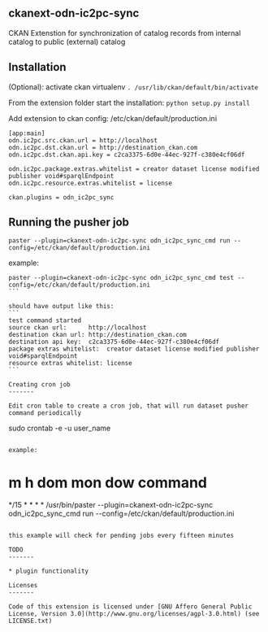 ckanext-odn-ic2pc-sync
-------

CKAN Extenstion for synchronization of catalog records from internal catalog to public (external) catalog

Installation
-------


(Optional): activate ckan virtualenv ``` . /usr/lib/ckan/default/bin/activate ```

From the extension folder start the installation: ``` python setup.py install ```

Add extension to ckan config: /etc/ckan/default/production.ini

```
[app:main]
odn.ic2pc.src.ckan.url = http://localhost
odn.ic2pc.dst.ckan.url = http://destination_ckan.com
odn.ic2pc.dst.ckan.api.key = c2ca3375-6d0e-44ec-927f-c380e4cf06df

odn.ic2pc.package.extras.whitelist = creator dataset license modified publisher void#sparqlEndpoint
odn.ic2pc.resource.extras.whitelist = license

ckan.plugins = odn_ic2pc_sync
```

Running the pusher job
-------
```
paster --plugin=ckanext-odn-ic2pc-sync odn_ic2pc_sync_cmd run --config=/etc/ckan/default/production.ini
```

example:
````
paster --plugin=ckanext-odn-ic2pc-sync odn_ic2pc_sync_cmd test --config=/etc/ckan/default/production.ini
```

should have output like this:
```
test command started
source ckan url:      http://localhost
destination ckan url: http://destination_ckan.com
destination api key:  c2ca3375-6d0e-44ec-927f-c380e4cf06df
package extras whitelist:  creator dataset license modified publisher void#sparqlEndpoint
resource extras whitelist: license
```

Creating cron job
-------

Edit cron table to create a cron job, that will run dataset pusher command periodically
````
sudo crontab -e -u user_name
```

example:
```
# m  h  dom mon dow   command
*/15 *  *   *   *     /usr/bin/paster --plugin=ckanext-odn-ic2pc-sync odn_ic2pc_sync_cmd run --config=/etc/ckan/default/production.ini
```

this example will check for pending jobs every fifteen minutes

TODO
-------

* plugin functionality

Licenses
-------

Code of this extension is licensed under [GNU Affero General Public License, Version 3.0](http://www.gnu.org/licenses/agpl-3.0.html) (see LICENSE.txt)
